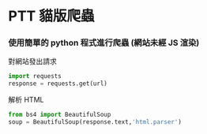 # PTT 貓版爬蟲
### 使用簡單的 python 程式進行爬蟲 (網站未經 JS 渲染)
對網站發出請求
```python
import requests
response = requests.get(url)
```
解析 HTML
```python
from bs4 import BeautifulSoup
soup = BeautifulSoup(response.text,'html.parser')
```
